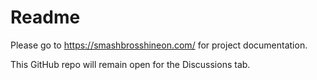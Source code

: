 # Readme

Please go to https://smashbrosshineon.com/ for project documentation. 

This GitHub repo will remain open for the Discussions tab.
